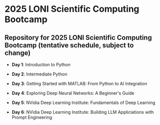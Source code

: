 # 2025 LONI Scientific Computing Bootcamp

## Repository for 2025 LONI Scientific Computing Bootcamp (tentative schedule, subject to change)

* **Day 1**: Introduction to Python

* **Day 2**: Intermediate Python

* **Day 3**: Getting Started with MATLAB: From Python to AI Integration

* **Day 4**: Exploring Deep Neural Networks: A Beginner's Guide

* **Day 5**: NVidia Deep Learning Institute: Fundamentals of Deep Learning

* **Day 6**: NVidia Deep Learning Institute: Building LLM Appliciations with Prompt Engineering
